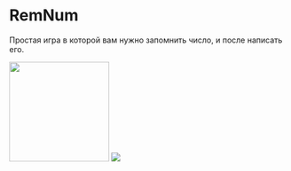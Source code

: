 # RemNum
Простая игра в которой вам нужно запомнить число, и после написать его.

<img height="180em" src="https://github-readme-stats.vercel.app/api?username=Vadershik&show_icons=true&hide_border=true&&count_private=true&include_all_commits=true" />
<img src="https://github-readme-stats.vercel.app/api/pin/?username=Vadershik&repo=remnum">
